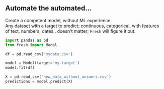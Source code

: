 ## Automate the automated...

Create a competent model, without ML experience.   
Any dataset with a target to predict; continuous, categorical, with features of text, 
numbers, dates.. doesn't matter; `Fresh` will figure it out. 

```python
import pandas as pd
from fresh import Model

df = pd.read_csv('mydata.csv')

model = Model(target='my-target')
model.fit(df)

X = pd.read_csv('new_data_without_answers.csv')
predictions = model.predict(X)
```


